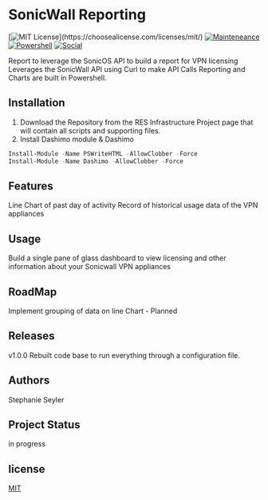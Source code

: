 # SonicWall Reporting
[![MIT License](https://img.shields.io/apm/l/atomic-design-ui.svg?)](https://choosealicense.com/licenses/mit/)
[![Mainteneance](https://img.shields.io/maintenance/yes/2021?style=plastic)]()
[![Powershell](https://img.shields.io/badge/Powershell-v%205.1-orange)](https://www.microsoft.com/en-us/download/details.aspx?id=54616)
[![Social](https://img.shields.io/twitter/follow/StephSeyler?style=social)](https://img.shields.io/twitter/follow/StephSeyler?style=social)

Report to leverage the SonicOS API to build a report for VPN licensing
Leverages the SonicWall API using Curl to make API Calls
Reporting and Charts are built in Powershell.

## Installation

1. Download the Repository from the RES Infrastructure Project page that will contain all scripts and supporting files.
2. Install Dashimo module & Dashimo
```Powershell
Install-Module -Name PSWriteHTML -AllowClobber -Force
Install-Module -Name Dashimo -AllowClobber -Force
```

## Features
Line Chart of past day of activity
Record of historical usage data of the VPN appliances

## Usage
Build a single pane of glass dashboard to view licensing and other information about your Sonicwall VPN appliances

## RoadMap
Implement grouping of data on line Chart - Planned


## Releases
v1.0.0 Rebuilt code base to run everything through a configuration file.

## Authors
Stephanie Seyler  

## Project Status
in progress

## license 
[MIT](https://choosealicense.com/licenses/mit/)